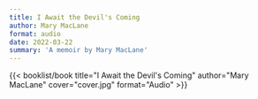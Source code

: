 ```yaml
---
title: I Await the Devil's Coming
author: Mary MacLane
format: audio
date: 2022-03-22
summary: 'A memoir by Mary MacLane'
---
```


{{< booklist/book
title="I Await the Devil's Coming"
author="Mary MacLane"
cover="cover.jpg"
format="Audio" >}}
